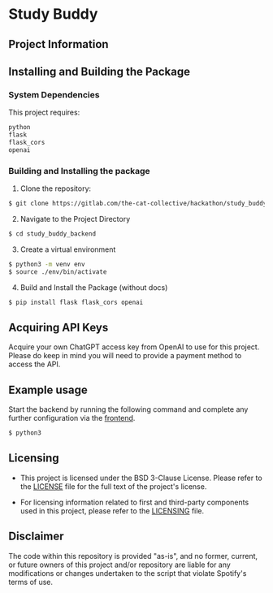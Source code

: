 # Study Buddy

## Project Information


## Installing and Building the Package

### System Dependencies
This project requires:
```bash
python
flask
flask_cors
openai
```

### Building and Installing the package

1. Clone the repository:
```bash
$ git clone https://gitlab.com/the-cat-collective/hackathon/study_buddy_backend
```
2. Navigate to the Project Directory
```bash
$ cd study_buddy_backend
```
3. Create a virtual environment
```bash
$ python3 -m venv env
$ source ./env/bin/activate
```
4. Build and Install the Package (without docs)
```bash
$ pip install flask flask_cors openai
```

## Acquiring API Keys
Acquire your own ChatGPT access key from OpenAI to use for this project. Please do keep in mind you will need to provide a payment method to access the API.

## Example usage
Start the backend by running the following command and complete any further configuration via the [frontend](https://gitlab.com/the-cat-collective/hackathon/study_buddy_frontend).
```bash
$ python3
```

## Licensing
* This project is licensed under the BSD 3-Clause License. Please refer to the [LICENSE](LICENSE) file for the full text of the project's license.

* For licensing information related to first and third-party components used in this project, please refer to the [LICENSING](LICENSING.md) file.

## Disclaimer
The code within this repository is provided "as-is", and no former, current, or future owners of this project and/or repository are liable for any modifications or changes undertaken to the script that violate Spotify's terms of use.
